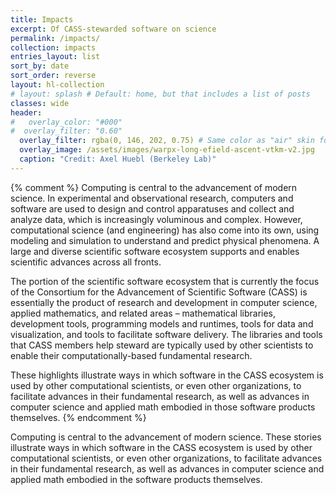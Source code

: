 ```yaml
---
title: Impacts
excerpt: Of CASS-stewarded software on science
permalink: /impacts/
collection: impacts
entries_layout: list
sort_by: date
sort_order: reverse
layout: hl-collection
# layout: splash # Default: home, but that includes a list of posts
classes: wide
header:
#   overlay_color: "#000"
#  overlay_filter: "0.60"
  overlay_filter: rgba(0, 146, 202, 0.75) # Same color as "air" skin footer
  overlay_image: /assets/images/warpx-long-efield-ascent-vtkm-v2.jpg
  caption: "Credit: Axel Huebl (Berkeley Lab)"
---
```

{% comment %}
Computing is central to the advancement of modern science. In experimental and observational research, computers and software are used to design and control apparatuses and collect and analyze data, which is increasingly voluminous and complex. However, computational science (and engineering) has also come into its own, using modeling and simulation to understand and predict physical phenomena. A large and diverse scientific software ecosystem supports and enables scientific advances across all fronts.

The portion of the scientific software ecosystem that is currently the focus of the Consortium for the Advancement of Scientific Software (CASS) is essentially the product of research and development in computer science, applied mathematics, and related areas – mathematical libraries, development tools, programming models and runtimes, tools for data and visualization, and tools to facilitate software delivery. The libraries and tools that CASS members help steward are typically used by other scientists to enable their computationally-based fundamental research.

These highlights illustrate ways in which software in the CASS ecosystem is used by other computational scientists, or even other organizations, to facilitate advances in their fundamental research, as well as advances in computer science and applied math embodied in those software products themselves.
{% endcomment %}

Computing is central to the advancement of modern science. These stories illustrate ways in which software in the CASS ecosystem is used by other computational scientists, or even other organizations, to facilitate advances in their fundamental research, as well as advances in computer science and applied math embodied in the software products themselves.